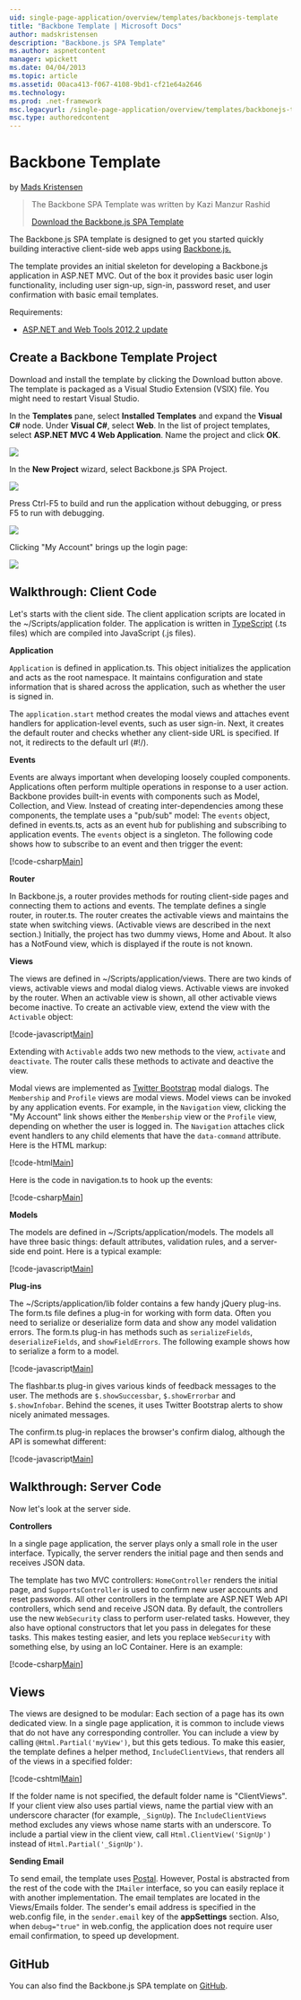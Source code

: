 ```yaml
---
uid: single-page-application/overview/templates/backbonejs-template
title: "Backbone Template | Microsoft Docs"
author: madskristensen
description: "Backbone.js SPA Template"
ms.author: aspnetcontent
manager: wpickett
ms.date: 04/04/2013
ms.topic: article
ms.assetid: 00aca413-f067-4108-9bd1-cf21e64a2646
ms.technology: 
ms.prod: .net-framework
msc.legacyurl: /single-page-application/overview/templates/backbonejs-template
msc.type: authoredcontent
---
```

Backbone Template
====================
by [Mads Kristensen](https://github.com/madskristensen)

> The Backbone SPA Template was written by Kazi Manzur Rashid
> 
> [Download the Backbone.js SPA Template](https://go.microsoft.com/fwlink/?LinkId=293631)


The Backbone.js SPA template is designed to get you started quickly building interactive client-side web apps using [Backbone.js.](http://backbonejs.org/)

The template provides an initial skeleton for developing a Backbone.js application in ASP.NET MVC. Out of the box it provides basic user login functionality, including user sign-up, sign-in, password reset, and user confirmation with basic email templates.

Requirements:

- [ASP.NET and Web Tools 2012.2 update](https://go.microsoft.com/fwlink/?LinkId=282650)

## Create a Backbone Template Project

Download and install the template by clicking the Download button above. The template is packaged as a Visual Studio Extension (VSIX) file. You might need to restart Visual Studio.

In the **Templates** pane, select **Installed Templates** and expand the **Visual C#** node. Under **Visual C#**, select **Web**. In the list of project templates, select **ASP.NET MVC 4 Web Application**. Name the project and click **OK**.

![](backbonejs-template/_static/image1.png)

In the **New Project** wizard, select Backbone.js SPA Project.

![](backbonejs-template/_static/image2.png)

Press Ctrl-F5 to build and run the application without debugging, or press F5 to run with debugging.

![](backbonejs-template/_static/image3.png)

Clicking "My Account" brings up the login page:

![](backbonejs-template/_static/image4.png)

## Walkthrough: Client Code

Let's starts with the client side. The client application scripts are located in the ~/Scripts/application folder. The application is written in [TypeScript](http://www.typescriptlang.org/) (.ts files) which are compiled into JavaScript (.js files).

**Application**

`Application` is defined in application.ts. This object initializes the application and acts as the root namespace. It maintains configuration and state information that is shared across the application, such as whether the user is signed in.

The `application.start` method creates the modal views and attaches event handlers for application-level events, such as user sign-in. Next, it creates the default router and checks whether any client-side URL is specified. If not, it redirects to the default url (#!/).

**Events**

Events are always important when developing loosely coupled components. Applications often perform multiple operations in response to a user action. Backbone provides built-in events with components such as Model, Collection, and View. Instead of creating inter-dependencies among these components, the template uses a "pub/sub" model: The `events` object, defined in events.ts, acts as an event hub for publishing and subscribing to application events. The `events` object is a singleton. The following code shows how to subscribe to an event and then trigger the event:

[!code-csharp[Main](backbonejs-template/samples/sample1.cs)]

**Router**

In Backbone.js, a router provides methods for routing client-side pages and connecting them to actions and events. The template defines a single router, in router.ts. The router creates the activable views and maintains the state when switching views. (Activable views are described in the next section.) Initially, the project has two dummy views, Home and About. It also has a NotFound view, which is displayed if the route is not known.

**Views**

The views are defined in ~/Scripts/application/views. There are two kinds of views, activable views and modal dialog views. Activable views are invoked by the router. When an activable view is shown, all other activable views become inactive. To create an activable view, extend the view with the `Activable` object:

[!code-javascript[Main](backbonejs-template/samples/sample2.js)]

Extending with `Activable` adds two new methods to the view, `activate` and `deactivate`. The router calls these methods to activate and deactive the view.

Modal views are implemented as [Twitter Bootstrap](http://twitter.github.com/bootstrap/) modal dialogs. The `Membership` and `Profile` views are modal views. Model views can be invoked by any application events. For example, in the `Navigation` view, clicking the "My Account" link shows either the `Membership` view or the `Profile` view, depending on whether the user is logged in. The `Navigation` attaches click event handlers to any child elements that have the `data-command` attribute. Here is the HTML markup:

[!code-html[Main](backbonejs-template/samples/sample3.html)]

Here is the code in navigation.ts to hook up the events:

[!code-csharp[Main](backbonejs-template/samples/sample4.cs)]

**Models**

The models are defined in ~/Scripts/application/models. The models all have three basic things: default attributes, validation rules, and a server-side end point. Here is a typical example:

[!code-javascript[Main](backbonejs-template/samples/sample5.js)]

**Plug-ins**

The ~/Scripts/application/lib folder contains a few handy jQuery plug-ins. The form.ts file defines a plug-in for working with form data. Often you need to serialize or deserialize form data and show any model validation errors. The form.ts plug-in has methods such as `serializeFields`, `deserializeFields`, and `showFieldErrors`. The following example shows how to serialize a form to a model.

[!code-javascript[Main](backbonejs-template/samples/sample6.js)]

The flashbar.ts plug-in gives various kinds of feedback messages to the user. The methods are `$.showSuccessbar`, `$.showErrorbar` and `$.showInfobar`. Behind the scenes, it uses Twitter Bootstrap alerts to show nicely animated messages.

The confirm.ts plug-in replaces the browser's confirm dialog, although the API is somewhat different:

[!code-javascript[Main](backbonejs-template/samples/sample7.js)]

## Walkthrough: Server Code

Now let's look at the server side.

**Controllers**

In a single page application, the server plays only a small role in the user interface. Typically, the server renders the initial page and then sends and receives JSON data.

The template has two MVC controllers: `HomeController` renders the initial page, and `SupportsController` is used to confirm new user accounts and reset passwords. All other controllers in the template are ASP.NET Web API controllers, which send and receive JSON data. By default, the controllers use the new `WebSecurity` class to perform user-related tasks. However, they also have optional constructors that let you pass in delegates for these tasks. This makes testing easier, and lets you replace `WebSecurity` with something else, by using an IoC Container. Here is an example:

[!code-csharp[Main](backbonejs-template/samples/sample8.cs)]

## Views

The views are designed to be modular: Each section of a page has its own dedicated view. In a single page application, it is common to include views that do not have any corresponding controller. You can include a view by calling `@Html.Partial('myView')`, but this gets tedious. To make this easier, the template defines a helper method, `IncludeClientViews`, that renders all of the views in a specified folder:

[!code-cshtml[Main](backbonejs-template/samples/sample9.cshtml)]

If the folder name is not specified, the default folder name is "ClientViews". If your client view also uses partial views, name the partial view with an underscore character (for example, `_SignUp`). The `IncludeClientViews` method excludes any views whose name starts with an underscore. To include a partial view in the client view, call `Html.ClientView('SignUp')` instead of `Html.Partial('_SignUp')`.

**Sending Email**

To send email, the template uses [Postal](http://aboutcode.net/postal). However, Postal is abstracted from the rest of the code with the `IMailer` interface, so you can easily replace it with another implementation. The email templates are located in the Views/Emails folder. The sender's email address is specified in the web.config file, in the `sender.email` key of the **appSettings** section. Also, when `debug="true"` in web.config, the application does not require user email confirmation, to speed up development.

## GitHub

You can also find the Backbone.js SPA template on [GitHub](https://github.com/kazimanzurrashid/AspNetMvcBackboneJsSpa).